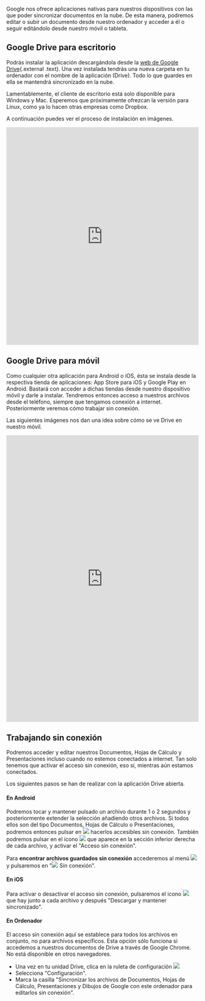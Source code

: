 Google nos ofrece aplicaciones nativas para nuestros dispositivos con
las que poder sincronizar documentos en la nube. De esta manera,
podremos editar o subir un documento desde nuestro ordenador y acceder a
él o seguir editándolo desde nuestro móvil o tableta.

## Google Drive para escritorio

Podrás instalar la aplicación descargándola desde la [web de Google
Drive](https://www.google.es/intl/es/drive/download/){.external .text}.
Una vez instalada tendrás una nueva carpeta en tu ordenador con el
nombre de la aplicación (Drive). Todo lo que guardes en ella se
mantendrá sincronizado en la nube.

Lamentablemente, el cliente de escritorio está solo disponible para
Windows y Mac. Esperemos que próximamente ofrezcan la versión para
Linux, como ya lo hacen otras empresas como Dropbox.

A continuación puedes ver el proceso de instalación en imágenes.

<iframe src="https://docs.google.com/presentation/d/e/2PACX-1vTfDOOkz9hZlyHyjh8u7uVENJh1AyGph4WXrkp2k2aZy0v60nI7p6ZOPak0Z-I98H6cBK1pg13B_RtP/embed?start=false&loop=false&delayms=3000" frameborder="0" width="100%" height="569" allowfullscreen="true" mozallowfullscreen="true" webkitallowfullscreen="true"></iframe>

## Google Drive para móvil

Como cualquier otra aplicación para Android o iOS, ésta se instala desde
la respectiva tienda de aplicaciones: App Store para iOS y Google Play
en Android. Bastará con acceder a dichas tiendas desde nuestro
dispositivo móvil y darle a instalar. Tendremos entonces acceso a
nuestros archivos desde el teléfono, siempre que tengamos conexión a
internet. Posteriormente veremos cómo trabajar sin conexión.

Las siguientes imágenes nos dan una idea sobre cómo se ve Drive en
nuestro móvil.

<iframe src="https://docs.google.com/presentation/d/e/2PACX-1vTosB42tbgcjI45E7tNmAy_iDS-d956E-Cg3aShptg7W_-mz8FWsj-Ghpfsqr0TeYTkJMpdmLiAaFmA/embed?start=false&loop=false&delayms=3000" frameborder="0" width="100%" height="749" allowfullscreen="true" mozallowfullscreen="true" webkitallowfullscreen="true"></iframe>

## Trabajando sin conexión

Podremos acceder y editar nuestros Documentos, Hojas de Cálculo y
Presentaciones incluso cuando no estemos conectados a internet. Tan solo
tenemos que activar el acceso sin conexión, eso sí, mientras aún estamos
conectados.

Los siguientes pasos se han de realizar con la aplicación Drive abierta.

#### En Android

Podremos tocar y mantener pulsado un archivo durante 1 o 2 segundos y
posteriormente extender la selección añadiendo otros archivos. Si todos
ellos son del tipo Documentos, Hojas de Cálculo o Presentaciones,
podremos entonces pulsar en
![](https://catedu.gitbooks.io/trabajo-colaborativo-con-google-drive/content/images/Chincheta.png) hacerlos accesibles sin
conexión. También podremos pulsar en el icono
![](https://catedu.gitbooks.io/trabajo-colaborativo-con-google-drive/content/images/14px-InfoLogo.png) que aparece en la sección inferior derecha de cada archivo, y activar el
"Acceso sin conexión".

Para **encontrar archivos guardados sin conexión** accederemos al menú
![](https://catedu.gitbooks.io/trabajo-colaborativo-con-google-drive/content/images/Menu_applicaciones_Android.png) y
pulsaremos en "![](https://catedu.gitbooks.io/trabajo-colaborativo-con-google-drive/content/images/Chincheta.png) Sin conexión".

#### En iOS

Para activar o desactivar el acceso sin conexión, pulsaremos el icono
![](https://catedu.gitbooks.io/trabajo-colaborativo-con-google-drive/content/images/MenIOS.png) que hay junto a cada
archivo y después "Descargar y mantener sincronizado".

#### En Ordenador

El acceso sin conexión aquí se establece para todos los archivos en
conjunto, no para archivos específicos. Esta opción sólo funciona si
accedemos a nuestros documentos de Drive a través de Google Chrome. No
está disponible en otros navegadores.

-   Una vez en tu unidad Drive, clica en la ruleta de configuración
    ![](https://catedu.gitbooks.io/trabajo-colaborativo-con-google-drive/content/images/Ruleta_Configuracion.png)
-   Selecciona "Configuración".
-   Marca la casilla "Sincronizar los archivos de Documentos, Hojas de
    Cálculo, Presentaciones y Dibujos de Google con este ordenador para
    editarlos sin conexión".